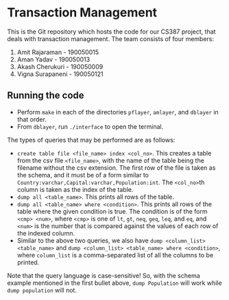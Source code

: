 # Transaction Management

This is the Git repository which hosts the code for our CS387 project, that deals with transaction management. 
The team consists of four members:
1. Amit Rajaraman - 190050015
2. Aman Yadav - 190050013
3. Akash Cherukuri - 190050009
4. Vigna Surapaneni - 190050121

## Running the code

* Perform `make` in each of the directories `pflayer`, `amlayer`, and `dblayer` in that order.
* From `dblayer`, run `./interface` to open the terminal.

The types of queries that may be performed are as follows:
* `create table file <file_name> index <col_no>`. This creates a table from the csv file `<file_name>`, with the name of the table being the filename without the csv extension. The first row of the file is taken as the schema, and it must be of a form similar to `Country:varchar,Capital:varchar,Population:int`. The `<col_no>`th column is taken as the index of the table.
* `dump all <table_name>`. This prints all rows of the table.
* `dump all <table_name> where <condition>`. This prints all rows of the table where the given condition is true. The condition is of the form `<cmp> <num>`, where `<cmp>` is one of `lt`, `gt`, `neq`, `geq`, `leq`, and `eq`, and `<num>` is the number that is compared against the values of each row of the indexed column.
* Similar to the above two queries, we also have `dump <column_list> <table_name>` and `dump <column_list> <table_name> where <condition>`, where `column_list` is a comma-separated list of all the columns to be printed.

Note that the query language is case-sensitive! So, with the schema example mentioned in the first bullet above, `dump Population` will work while `dump population` will not.

